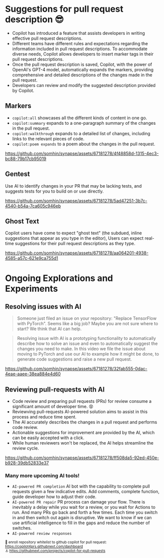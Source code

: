 # Suggestions for pull request description :sunglasses:	

- Copilot has introduced a feature that assists developers in writing effective pull request descriptions.
- Different teams have different rules and expectations regarding the information included in pull request descriptions.
To accommodate diverse needs, Copilot allows developers to insert marker tags in their pull request descriptions.
- Once the pull request description is saved, Copilot, with the power of OpenAI's GPT-4 model, automatically expands the markers, providing comprehensive and detailed descriptions of the changes made in the pull request.
- Developers can review and modify the suggested description provided by Copilot.

## Markers
* `copilot:all` showcases all the different kinds of content in one go.
* `copilot:summary` expands to a one-paragraph summary of the changes in the pull request.
* `copilot:walkthrough` expands to a detailed list of changes, including links to the relevant pieces of code.
* `copilot:poem expands` to a poem about the changes in the pull request.

https://github.com/somhin/synapse/assets/67181278/4f48858d-1315-4ec3-bc88-79b17cb95019

## Gentest
Use AI to identify changes in your PR that may be lacking tests, and suggests tests for you to build on or use directly.

https://github.com/somhin/synapse/assets/67181278/5ad47251-3b7c-4540-b54a-7ca605c946eb

## Ghost Text
Copilot users have come to expect "ghost text" (the subdued, inline suggestions that appear as you type in the editor), Users can expect real-time suggestions for their pull request descriptions as they type.

https://github.com/somhin/synapse/assets/67181278/aa064201-4938-4585-a57c-621e9ca755d1

# **Ongoing Explorations and Experiments**
## Resolving issues with AI
> Someone just filed an issue on your repository: "Replace TensorFlow with PyTorch". Seems like a big job? Maybe you are not sure where to start? We think that AI can help.

> Resolving issue with AI is a prototyping functionality to automatically describe how to solve an issue and even to automatically suggest the changes you need to make. In this video we file the issue about moving to PyTorch and use our AI to example how it might be done, to generate code suggestions and raise a new pull request.

https://github.com/somhin/synapse/assets/67181278/32fab555-0dac-4eae-aaee-38ea884e4d60

## Reviewing pull-requests with AI
- Code review and preparing pull requests (PRs) for review consume a significant amount of developer time. :dizzy_face:	
- Reviewving pull-requests AI-powered solution aims to assist in this process and reduce time spent.
- The AI accurately describes the changes in a pull request and performs code review.
- Actionable suggestions for improvement are provided by the AI, which can be easily accepted with a click.
- While human reviewers won't be replaced, the AI helps streamline the review cycle.

https://github.com/somhin/synapse/assets/67181278/ff508da5-92ed-450e-b928-39db52833e37

### Many more upcoming AI tools!
- `AI-powered PR completion` AI bot with the capability to complete pull requests given a few indicative edits. Add comments, complete function, guide developer how to adjust their code.
- `AI-powered PR repair` PR process can damage your flow. There is inevitably a delay while you wait for a review, or you wait for Actions to run. And many PRs go back and forth a few times. Each time you switch in and then switch out again is disruptive. We want to know if we can use artificial intelligence to fill in the gaps and reduce the number of switches.
- `AI-powered review responses` 

<sub>:ghost: enroll repository whitelist to github copilot for pull request: https://copilot4prs.githubnext.com/dashboard</sub>  
<sub>:anchor:	https://githubnext.com/projects/copilot-for-pull-requests</sub>
